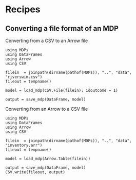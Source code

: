 # Recipes

## Converting a file format of an MDP

Converting from a CSV to an Arrow file
```jldoctest
using MDPs
using DataFrames
using Arrow
using CSV

filein  = joinpath(dirname(pathof(MDPs)), "..", "data", "riverswim.csv")
fileout = tempname() 

model = load_mdp(CSV.File(filein); idoutcome = 1)

output = save_mdp(DataFrame, model)
```	   

Converting from an Arrow to a CSV file
```jldoctest
using MDPs
using DataFrames
using Arrow
using CSV

filein  = joinpath(dirname(pathof(MDPs)), "..", "data", "inventory.arr")
fileout = tempname()

model = load_mdp(Arrow.Table(filein))

output = save_mdp(DataFrame, model)
CSV.write(fileout, output)
```	   
